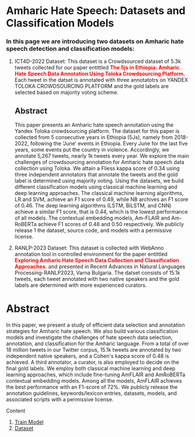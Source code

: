 # Amharic Hate Speech: Datasets and Classification Models
### In this page we are introducing two datasets on Amharic hate speech detection and classification models:
1. ICT4D-2022 Dataset: This dataset is a Crowdsourced dataset of 5.3k tweets collected for our paper entittled <span style="color:red">**The 5js in Ethiopia: Amharic Hate Speech Data Annotation Using Toloka Crowdsourcing Platform.**</span> Each tweet in the datset is annotated with three annotatotrs on YANDEX TOLOKA CROWDSOURCING PLATFORM and the gold labels are selected based on majority voting scheme.

   ## Abstract
   This paper presents an Amharic hate speech annotation using the Yandex Toloka crowdsourcing platform. The dataset for this paper is collected from 5 consecutive years in Ethiopia (5Js), namely from 2018-2022, following the ‘June’ events in Ethiopia. Every June for the last five years, some events put the country in violence. Accordingly, we annotate 5,267 tweets, nearly 1k tweets every year. We explore the main challenges of crowdsourcing annotation for Amharic hate speech data collection using Toloka. We attain a Fliess kappa score of 0.34 using three independent annotators that annotate the tweets and the gold label is determined using majority voting. Using the datasets, we build different classification models using classical machine learning and deep learning approaches. The classical machine learning algorithms, LR and SVM, achieve an F1 score of 0.49, while NB archives an F1 score of 0.46. The deep learning algorithms (LSTM, BiLSTM, and CNN) achieve a similar F1 score, that is 0.44, which is the lowest performance of all models. The contextual embedding models, Am-FLAIR and Am-RoBERTa achieve F1 scores of 0.48 and 0.50 respectively. We publicly release 1 the dataset, source code, and models with a permissive license.

   
2. RANLP-2023 Dataset: This dataset is collected with WebAnno annotation tool in controlled environment for the paper entittled <span style="color:red"> **Exploring Amharic Hate Speech Data Collection and Classification Approaches.**</span> and presented in Recent Advances in Natural Languages Processing-RANLP2023, Varna Bulgaria. The datset consists of 15.1k tweets, each tweet annotated with two native speakers and the gold labels are determined with more experienced curators. 

# Abstract

In this paper, we present a study of efficient data selection and annotation strategies for Amharic hate speech. We also build various classification models and investigate the challenges of hate speech data selection, annotation, and classification for the Amharic language. From a total of over 18 million tweets in our Twitter corpus, 15.1k tweets are annotated by two independent native speakers, and a Cohen's kappa score of 0.48 is achieved. A third annotator, a curator, is also employed to decide on the final gold labels. We employ both classical machine learning and deep learning approaches, which include fine-tuning AmFLAIR and AmRoBERTa contextual embedding models. Among all the models, AmFLAIR achieves the best performance with an F1-score of 72%. We publicly release the annotation guidelines, keywords/lexicon entries, datasets, models, and associated scripts with a permissive license. 



Content
1. [Train Model](/code/README.md)
2. [Dataset]()
